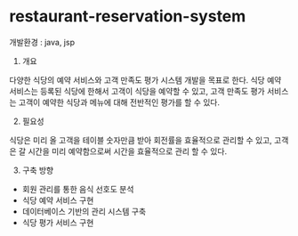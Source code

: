 # restaurant-reservation-system

개발환경 : java, jsp 

1. 개요

 다양한 식당의 예약 서비스와 고객 만족도 평가 시스템 개발을 목표로 한다. 식당 예약 서비스는 등록된 식당에 한해서 고객이 식당을 예약할 수 있고, 고객 만족도 평가 서비스는 고객이 예약한 식당과 메뉴에 대해 전반적인 평가를 할 수 있다.

2. 필요성

식당은 미리 올 고객을 테이블 숫자만큼 받아 회전률을 효율적으로 관리할 수 있고, 고객은 갈 시간을 미리 예약함으로써 시간을 효율적으로 관리 할 수 있다.
 
 3. 구축 방향
 - 회원 관리를 통한 음식 선호도 분석 
 - 식당 예약 서비스 구현
 - 데이터베이스 기반의 관리 시스템 구축
 - 식당 평가 서비스 구현 
